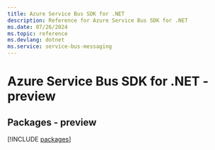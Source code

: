 ```yaml
---
title: Azure Service Bus SDK for .NET
description: Reference for Azure Service Bus SDK for .NET
ms.date: 07/26/2024
ms.topic: reference
ms.devlang: dotnet
ms.service: service-bus-messaging
---
```

# Azure Service Bus SDK for .NET - preview
## Packages - preview
[!INCLUDE [packages](service-bus-index.md)]